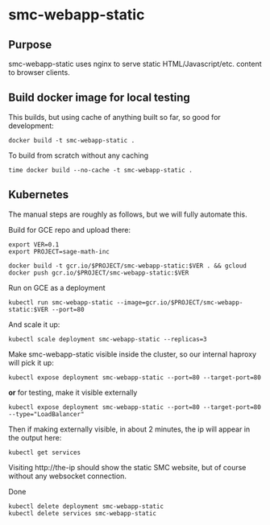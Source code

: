 # smc-webapp-static

## Purpose

smc-webapp-static uses nginx to serve static HTML/Javascript/etc. content to browser clients.

## Build docker image for local testing

This builds, but using cache of anything built so far, so good for development:

    docker build -t smc-webapp-static .

To build from scratch without any caching

    time docker build --no-cache -t smc-webapp-static .

## Kubernetes

The manual steps are roughly as follows, but we will fully automate this.

Build for GCE repo and upload there:

    export VER=0.1
    export PROJECT=sage-math-inc

    docker build -t gcr.io/$PROJECT/smc-webapp-static:$VER . && gcloud docker push gcr.io/$PROJECT/smc-webapp-static:$VER

Run on GCE as a deployment

    kubectl run smc-webapp-static --image=gcr.io/$PROJECT/smc-webapp-static:$VER --port=80

And scale it up:

    kubectl scale deployment smc-webapp-static --replicas=3

Make smc-webapp-static visible inside the cluster, so our internal haproxy will pick it up:

    kubectl expose deployment smc-webapp-static --port=80 --target-port=80

**or** for testing, make it visible externally

    kubectl expose deployment smc-webapp-static --port=80 --target-port=80 --type="LoadBalancer"

Then if making externally visible, in about 2 minutes, the ip will appear in the output here:

    kubectl get services


Visiting http://the-ip  should show the static SMC website, but of course without any websocket connection.

Done

    kubectl delete deployment smc-webapp-static
    kubectl delete services smc-webapp-static